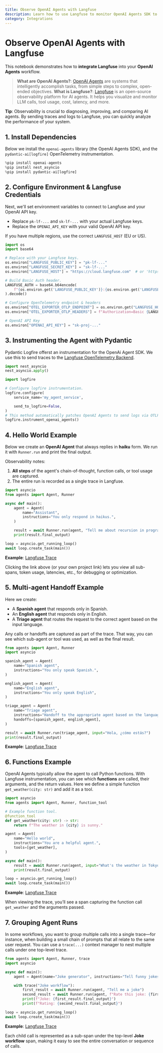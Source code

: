 ```yaml
---
title: Observe OpenAI Agents with Langfuse
description: Learn how to use Langfuse to monitor OpenAI Agents SDK to debug and evaluate your AI agents
category: Integrations
---
```


# Observe OpenAI Agents with Langfuse

This notebook demonstrates how to **integrate Langfuse** into your **OpenAI Agents** workflow.

> **What are OpenAI Agents?**: [OpenAI Agents](https://platform.openai.com/docs/guides/agents) are systems that intelligently accomplish tasks, from simple steps to complex, open-ended objectives.
> **What is Langfuse?**: [Langfuse](https://langfuse.com/) is an open-source observability platform for AI agents. It helps you visualize and monitor LLM calls, tool usage, cost, latency, and more.

**Tip**: Observability is crucial to diagnosing, improving, and comparing AI agents. By sending traces and logs to Langfuse, you can quickly analyze the performance of your system.

## 1. Install Dependencies

Below we install the `openai-agents` library (the OpenAI Agents SDK), and the `pydantic-ai[logfire]` OpenTelemetry instrumentation.


```python
%pip install openai-agents
%pip install nest_asyncio
%pip install pydantic-ai[logfire]
```

## 2. Configure Environment & Langfuse Credentials

Next, we'll set environment variables to connect to Langfuse and your OpenAI API key. 
- Replace `pk-lf-...` and `sk-lf-...` with your actual Langfuse keys.
- Replace the `OPENAI_API_KEY` with your valid OpenAI API key.

If you have multiple regions, use the correct `LANGFUSE_HOST` (EU or US).


```python
import os
import base64

# Replace with your Langfuse keys.
os.environ["LANGFUSE_PUBLIC_KEY"] = "pk-lf-..."  
os.environ["LANGFUSE_SECRET_KEY"] = "sk-lf-..."  
os.environ["LANGFUSE_HOST"] = "https://cloud.langfuse.com"  # or 'https://us.cloud.langfuse.com'

# Build Basic Auth header.
LANGFUSE_AUTH = base64.b64encode(
    f"{os.environ.get('LANGFUSE_PUBLIC_KEY')}:{os.environ.get('LANGFUSE_SECRET_KEY')}".encode()
).decode()

# Configure OpenTelemetry endpoint & headers
os.environ["OTEL_EXPORTER_OTLP_ENDPOINT"] = os.environ.get("LANGFUSE_HOST") + "/api/public/otel"
os.environ["OTEL_EXPORTER_OTLP_HEADERS"] = f"Authorization=Basic {LANGFUSE_AUTH}"

# OpenAI API Key
os.environ["OPENAI_API_KEY"] = "sk-proj-..." 
```

## 3. Instrumenting the Agent with Pydantic

Pydantic Logfire offerst an instrumentation for the OpenAi Agent SDK. We use this to send traces to the [Langfuse OpenTelemetry Backend](https://langfuse.com/docs/opentelemetry/get-started).



```python
import nest_asyncio
nest_asyncio.apply()
```


```python
import logfire

# Configure logfire instrumentation.
logfire.configure(
    service_name='my_agent_service',

    send_to_logfire=False,
)
# This method automatically patches OpenAI Agents to send logs via OTLP to Langfuse.
logfire.instrument_openai_agents()
```

## 4. Hello World Example

Below we create an **OpenAI Agent** that always replies in **haiku** form. We run it with `Runner.run` and print the final output.

Observability notes:
1. **All steps** of the agent's chain-of-thought, function calls, or tool usage are captured.
2. The entire run is recorded as a single trace in Langfuse.



```python
import asyncio
from agents import Agent, Runner

async def main():
    agent = Agent(
        name="Assistant",
        instructions="You only respond in haikus.",
    )

    result = await Runner.run(agent, "Tell me about recursion in programming.")
    print(result.final_output)

loop = asyncio.get_running_loop()
await loop.create_task(main())
```

**Example**: [Langfuse Trace](https://cloud.langfuse.com/project/cloramnkj0002jz088vzn1ja4/traces/019589d78d9fe296dcdc8975d7127c8f?timestamp=2025-03-12T10%3A12%3A39.967Z)

Clicking the link above (or your own project link) lets you view all sub-spans, token usage, latencies, etc., for debugging or optimization.

## 5. Multi-agent Handoff Example

Here we create:
- A **Spanish agent** that responds only in Spanish.
- An **English agent** that responds only in English.
- A **Triage agent** that routes the request to the correct agent based on the input language.

Any calls or handoffs are captured as part of the trace. That way, you can see which sub-agent or tool was used, as well as the final result.


```python
from agents import Agent, Runner
import asyncio

spanish_agent = Agent(
    name="Spanish agent",
    instructions="You only speak Spanish.",
)

english_agent = Agent(
    name="English agent",
    instructions="You only speak English",
)

triage_agent = Agent(
    name="Triage agent",
    instructions="Handoff to the appropriate agent based on the language of the request.",
    handoffs=[spanish_agent, english_agent],
)

result = await Runner.run(triage_agent, input="Hola, ¿cómo estás?")
print(result.final_output)
```

**Example**: [Langfuse Trace](https://cloud.langfuse.com/project/cloramnkj0002jz088vzn1ja4/traces/019589d7eb4d42b2cd24067ac4eb0a33?timestamp=2025-03-12T10%3A13%3A03.949Z)

## 6. Functions Example

OpenAI Agents typically allow the agent to call Python functions. With Langfuse instrumentation, you can see which **functions** are called, their arguments, and the return values. Here we define a simple function `get_weather(city: str)` and add it as a tool.



```python
import asyncio
from agents import Agent, Runner, function_tool

# Example function tool.
@function_tool
def get_weather(city: str) -> str:
    return f"The weather in {city} is sunny."

agent = Agent(
    name="Hello world",
    instructions="You are a helpful agent.",
    tools=[get_weather],
)

async def main():
    result = await Runner.run(agent, input="What's the weather in Tokyo?")
    print(result.final_output)

loop = asyncio.get_running_loop()
await loop.create_task(main())
```

**Example**: [Langfuse Trace](https://cloud.langfuse.com/project/cloramnkj0002jz088vzn1ja4/traces/019589d809d7c869f1164b0d1bdab0f3?timestamp=2025-03-12T10%3A13%3A11.767Z)

When viewing the trace, you’ll see a span capturing the function call `get_weather` and the arguments passed.

## 7. Grouping Agent Runs

In some workflows, you want to group multiple calls into a single trace—for instance, when building a small chain of prompts that all relate to the same user request. You can use a `trace(...)` context manager to nest multiple calls under one top-level trace.



```python
from agents import Agent, Runner, trace
import asyncio

async def main():
    agent = Agent(name="Joke generator", instructions="Tell funny jokes.")

    with trace("Joke workflow"):
        first_result = await Runner.run(agent, "Tell me a joke")
        second_result = await Runner.run(agent, f"Rate this joke: {first_result.final_output}")
        print(f"Joke: {first_result.final_output}")
        print(f"Rating: {second_result.final_output}")

loop = asyncio.get_running_loop()
await loop.create_task(main())
```

**Example**: [Langfuse Trace](https://cloud.langfuse.com/project/cloramnkj0002jz088vzn1ja4/traces/019589d88acdc96f860fdd904968b006?timestamp=2025-03-12T10%3A13%3A44.781Z)

Each child call is represented as a sub-span under the top-level **Joke workflow** span, making it easy to see the entire conversation or sequence of calls.
